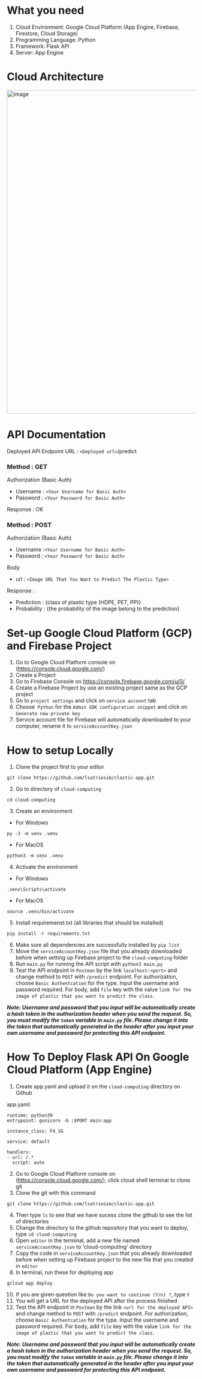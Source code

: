 # What you need
1. Cloud Environment: Google Cloud Platform (App Engine, Firebase, Firestore, Cloud Storage)
2. Programming Language: Python
3. Framework: Flask API
4. Server: App Engine

# Cloud Architecture
<img width="863" alt="image" src="https://github.com/lsatriosim/clastic-app/assets/121326117/565bda42-2b9e-4a9f-83f2-868ce87a6604">

# API Documentation
Deployed API Endpoint URL : `<Deployed url>`/predict

### **Method : GET**

Authorization (Basic Auth)
- Username : `<Your Username for Basic Auth>`
- Password : `<Your Password for Basic Auth>`

Response : OK


### **Method : POST**

Authorization (Basic Auth)
- Username :`<Your Username for Basic Auth>`
- Password : `<Your Password for Basic Auth>`

Body
- url : `<Image URL That You Want to Predict The Plastic Type>`

Response :
- Prediction : {class of plastic type (HDPE, PET, PP)}
- Probability : {the probability of the image belong to the prediction}

# Set-up Google Cloud Platform (GCP) and Firebase Project
1. Go to Google Cloud Platform console on (https://console.cloud.google.com/)
2. Create a Project
3. Go to Firebase Console on https://console.firebase.google.com/u/0/
4. Create a Firebase Project by use an existing project same as the GCP project
5. Go to `project settings` and click on `service account` tab
6. Choose` Python` for the `Admin SDK configuration snippet` and click on `Generate new private key`
7. Service account file for Firebase will  automatically downloaded to your computer, rename it to `serviceAccountKey.json`

# How to setup Locally
1. Clone the project first to your editor
```
git clone https://github.com/lsatriosim/clastic-app.git
```
2. Go to directory of `cloud-computing`
```
cd cloud-computing
```
3. Create an environment
- For Windows
```
py -3 -m venv .venv
```
- For MacOS
```
python3 -m venv .venv
```
4. Activate the environment
- For Windows
```
.venv\Scripts\activate
```
- For MacOS
```
source .venv/bin/activate
```
5. Install requiremenst.txt (all libraries that should be installed)
```
pip install -r requirements.txt
```
6. Make sure all dependencies are successfully installed by `pip list`
7. Move the `serviceAccountKey.json` file that you already downloaded before when setting up Firebase project to the `cloud-computing` folder
8. Run `main.py` for running the API script with `python3 main.py`
9. Test the API endpoint in `Postman` by the link `localhost:<port>` and change method to `POST` with `/predict` endpoint. For authorization, choose `Basic Authentcation` for the type. Input the username and password required. For body, add `file` key with the value `link for the image of plastic that you want to predict the class`. 

***Note: Username and password that you input will be automatically create a hash token in the authorization header when you send the request. So, you must modify the `token` variable in `main.py` file. Please change it into the token that automatically generated in the header after you input your own username and password for protecting this API endpoint.***

# How To Deploy Flask API On Google Cloud Platform (App Engine)
1. Create app.yaml and upload it on the `cloud-computing` directory on Github

app.yaml:
```
runtime: python39
entrypoint: gunicorn -b :$PORT main:app

instance_class: F4_1G

service: default

handlers:
- url: /.*
  script: auto
```
2. Go to Google Cloud Platform console on (https://console.cloud.google.com/), click cloud shell terminal to clone git
3. Clone the git with this command
```
git clone https://github.com/lsatriosim/clastic-app.git
```
4. Then type `ls` to see that we have sucess clone the github to see the list of directories
5. Change the directory to the github repository that you want to deploy, type `cd cloud-computing`
6. Open `editor` in the terminal, add a new file named `serviceAccountKey.json` to 'cloud-computing' directory
7. Copy the code in `serviceAccountKey.json` that you already downloaded before when setting up Firebase project to the new file that you created in `editor`
8. In terminal, run these for deploying app
```
gcloud app deploy
```
10. If you are given question like `Do you want to continue (Y/n) ?`, type `Y`
11. You will get a URL for the deployed API after the process finished
12. Test the API endpoint in `Postman` by the link `<url for the deployed API>` and change method to `POST` with `/predict` endpoint. For authorization, choose `Basic Authentcation` for the type. Input the username and password required. For body, add `file` key with the value `link for the image of plastic that you want to predict the class`. 

***Note: Username and password that you input will be automatically create a hash token in the authorization header when you send the request. So, you must modify the `token` variable in `main.py` file. Please change it into the token that automatically generated in the header after you input your own username and password for protecting this API endpoint.***
